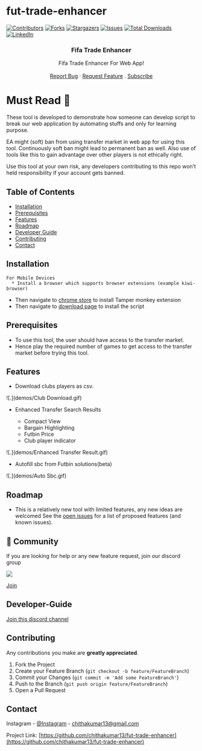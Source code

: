 # fut-trade-enhancer

[![Contributors][contributors-shield]][contributors-url]
[![Forks][forks-shield]][forks-url]
[![Stargazers][stars-shield]][stars-url]
[![Issues][issues-shield]][issues-url]
[![Total Downloads](https://img.shields.io/github/downloads/chithakumar13/fut-trade-enhancer/total.svg)]()
[![LinkedIn][linkedin-shield]][linkedin-url]

<p align="center"> 
  <h3 align="center">Fifa Trade Enhancer</h3>

  <p align="center">
    Fifa Trade Enhancer For Web App!
    <br />  
    <br /> 
    <a href="https://github.com/chithakumar13/fut-trade-enhancer/issues">Report Bug</a>
    ·
    <a href="https://github.com/chithakumar13/fut-trade-enhancer/issues">Request Feature</a>
  .
  <a href="https://www.youtube.com/channel/UC5eLkjmLU2TcE4oiJM9PsyA?sub_confirmation=1">Subscribe</a>
  
  # Must Read :no_entry_sign:
  
  These tool is developed to demonstrate how someone can develop script to break our web application by automating stuffs and only for learning purpose.
  
   EA might (soft) ban from using transfer market in web app for using this tool. Continuously soft ban might lead to permanent ban as well. Also use of tools like this to gain advantage over other players is not ethically right.  
   
   Use this tool at your own risk, any developers contributing to this repo won’t held responsibility if your account gets banned.
  </p>
</p>

<!-- TABLE OF CONTENTS -->

## Table of Contents

- [Installation](#installation)
- [Prerequisites](#prerequisites)
- [Features](#features)
- [Roadmap](#Roadmap)
- [Developer Guide](#Developer-Guide)
- [Contributing](#contributing)
- [Contact](#contact)

<!-- installation -->

## Installation

    For Mobile Devices
      * Install a browser which supports browser extensions (example kiwi-browser)

- Then navigate to [chrome store](https://chrome.google.com/webstore/detail/tampermonkey/dhdgffkkebhmkfjojejmpbldmpobfkfo?hl=en-GB) to install Tamper monkey extension
- Then navigate to [download page](https://github.com/chithakumar13/fut-trade-enhancer/releases/download/1.0.0/fut-trade-enhancer.user.js) to install the script

## Prerequisites

- To use this tool, the user should have access to the transfer market.
- Hence play the required number of games to get access to the transfer market before trying this tool.

<!-- features -->

## Features

- Download clubs players as csv.

![.](demos/Club Download.gif)

- Enhanced Transfer Search Results

  - Compact View
  - Bargain Highlighting
  - Futbin Price
  - Club player indicator

![.](demos/Enhanced Transfer Result.gif)

- Autofill sbc from Futbin solutions(beta)

![.](demos/Auto Sbc.gif)

<!-- ROADMAP -->

## Roadmap

- This is a relatively new tool with limited features, any new ideas are welcomed
  See the [open issues](https://github.com/chithakumar13/fut-trade-enhancer/issues) for a list of proposed features (and known issues).

## 💬 Community

If you are looking for help or any new feature request, join our discord group

<img src="https://img.shields.io/discord/768336764447621122?color=green&label=Discord&logo=discord&logoColor=white">

<a href="https://discord.gg/cktHYmp">Join</a>

<!-- DevGuide -->

## Developer-Guide

<a href="https://discord.gg/AHqdCWRw69">Join this discord channel</a>

<!-- CONTRIBUTING -->

## Contributing

Any contributions you make are **greatly appreciated**.

1. Fork the Project
2. Create your Feature Branch (`git checkout -b feature/FeatureBranch`)
3. Commit your Changes (`git commit -m 'Add some FeatureBranch'`)
4. Push to the Branch (`git push origin feature/FeatureBranch`)
5. Open a Pull Request

<!-- CONTACT -->

## Contact

Instagram - [@Instagram](https://www.instagram.com/i_m_ck13/) - chithakumar13@gmail.com

Project Link: [https://github.com/chithakumar13/fut-trade-enhancer](https://github.com/chithakumar13/fut-trade-enhancer)

<!-- MARKDOWN LINKS & IMAGES -->

[contributors-shield]: https://img.shields.io/github/contributors/chithakumar13/fut-trade-enhancer.svg?style=flat-square
[contributors-url]: https://github.com/chithakumar13/fut-trade-enhancer/graphs/contributors
[forks-shield]: https://img.shields.io/github/forks/chithakumar13/fut-trade-enhancer.svg?style=flat-square
[forks-url]: https://github.com/chithakumar13/fut-trade-enhancer/network/members
[stars-shield]: https://img.shields.io/github/stars/chithakumar13/fut-trade-enhancer.svg?style=flat-square
[stars-url]: https://github.com/chithakumar13/fut-trade-enhancer/stargazers
[issues-shield]: https://img.shields.io/github/issues/chithakumar13/fut-trade-enhancer.svg?style=flat-square
[issues-url]: https://github.com/chithakumar13/fut-trade-enhancer/issues
[linkedin-shield]: https://img.shields.io/badge/-LinkedIn-black.svg?style=flat-square&logo=linkedin&colorB=555
[linkedin-url]: https://linkedin.com/in/chithakumar13
